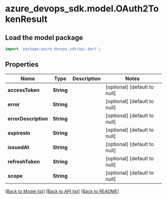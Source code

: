 # azure_devops_sdk.model.OAuth2TokenResult

## Load the model package
```dart
import 'package:azure_devops_sdk/api.dart';
```

## Properties
Name | Type | Description | Notes
------------ | ------------- | ------------- | -------------
**accessToken** | **String** |  | [optional] [default to null]
**error** | **String** |  | [optional] [default to null]
**errorDescription** | **String** |  | [optional] [default to null]
**expiresIn** | **String** |  | [optional] [default to null]
**issuedAt** | **String** |  | [optional] [default to null]
**refreshToken** | **String** |  | [optional] [default to null]
**scope** | **String** |  | [optional] [default to null]

[[Back to Model list]](../README.md#documentation-for-models) [[Back to API list]](../README.md#documentation-for-api-endpoints) [[Back to README]](../README.md)


